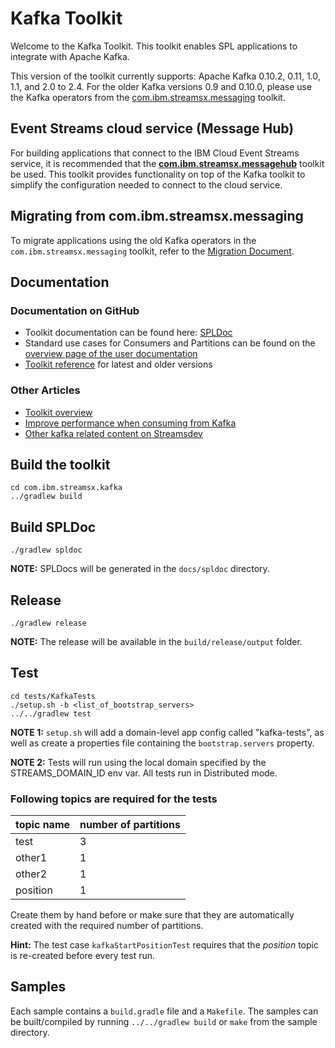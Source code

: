 # Kafka Toolkit

Welcome to the Kafka Toolkit. This toolkit enables SPL applications to integrate with Apache Kafka. 

This version of the toolkit currently supports: Apache Kafka 0.10.2, 0.11, 1.0, 1.1, and 2.0 to 2.4. For the older
Kafka versions 0.9 and 0.10.0, please use the Kafka operators from the [com.ibm.streamsx.messaging](https://github.com/IBMStreams/streamsx.messaging) toolkit.

## Event Streams cloud service (Message Hub)

For building applications that connect to the IBM Cloud Event Streams service, it is recommended that the [**com.ibm.streamsx.messagehub**](https://github.com/IBMStreams/streamsx.messagehub) toolkit be used.
This toolkit provides functionality on top of the Kafka toolkit to simplify the configuration needed to connect to the cloud service. 


## Migrating from com.ibm.streamsx.messaging

To migrate applications using the old Kafka operators in the `com.ibm.streamsx.messaging` toolkit, refer to the [Migration Document](https://github.com/IBMStreams/streamsx.kafka/wiki/Migration-Document-(Messaging-Toolkit-to-Kafka-Toolkit)).


## Documentation
### Documentation on GitHub
- Toolkit documentation can be found here: [SPLDoc](https://ibmstreams.github.io/streamsx.kafka/) 
- Standard use cases for Consumers and Partitions can be found on the [overview page of the user documentation](https://ibmstreams.github.io/streamsx.kafka/docs/user/overview/)
- [Toolkit reference](https://ibmstreams.github.io/streamsx.kafka/docs/user/SPLDoc/) for latest and older versions
### Other Articles
- [Toolkit overview](https://developer.ibm.com/streamsdev/docs/introducing-kafka-toolkit/)
- [Improve performance when consuming from Kafka](https://developer.ibm.com/streamsdev/docs/improving-application-throughput-consuming-kafka/)
- [Other kafka related content on Streamsdev](https://developer.ibm.com/streamsdev/tag/kafka/)


## Build the toolkit

```
cd com.ibm.streamsx.kafka
../gradlew build
```

## Build SPLDoc

```
./gradlew spldoc
```

**NOTE:** SPLDocs will be generated in the `docs/spldoc` directory.


## Release
```
./gradlew release
```

**NOTE:** The release will be available in the `build/release/output` folder. 


## Test

```
cd tests/KafkaTests
./setup.sh -b <list_of_bootstrap_servers>
../../gradlew test
```

**NOTE 1:** `setup.sh` will add a domain-level app config called "kafka-tests", as well as create a properties file containing the `bootstrap.servers` property.

**NOTE 2:** Tests will run using the local domain specified by the STREAMS_DOMAIN_ID env var. All tests run in Distributed mode.

### Following topics are required for the tests

| topic name | number of partitions |
| --- | --- |
| test | 3 |
| other1 | 1 |
| other2 | 1 |
| position | 1 |

Create them by hand before or make sure that they are automatically created with the required number of partitions.

**Hint:** The test case `kafkaStartPositionTest` requires that the *position* topic is re-created before every test run. 

## Samples

Each sample contains a `build.gradle` file and a `Makefile`. The samples can be built/compiled by running `../../gradlew build` or `make` from the sample directory. 
